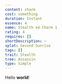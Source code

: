 ```yaml
---
content: charm
cost: something
duration: Instant
essence: 4
name: Stealth e4 Charm 1
rating: 4
requires: []
shortDescription: ~
splat: Second Sunrise
tags: []
trait: Stealth
tree: Assassin
type: Simple
---
```


Hello **world**!
